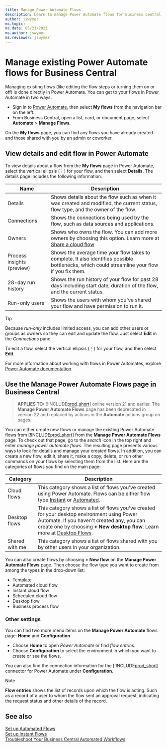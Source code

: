 ```yaml
---
title: Manage Power Automate Flows
description: Learn to manage Power Automate flows for Business Central online.
author: jswymer
ms.topic: 
ms.date: 05/23/2023
ms.author: jswymer
ms.reviewer: jswymer
---
```


# Manage existing Power Automate flows for Business Central

Managing existing flows (like editing the flow steps or turning them on or off) is done directly in Power Automate. You can get to your flows in Power Automate in two ways:

- Sign in to [Power Automate](https://powerautomate.com), then select **My flows** from the navigation bar on the left.
- From Business Central,  open a list, card, or document page, select **Automate** > **Manage Flows**.

On the **My flows** page, you can find any flows you have already created and those shared with you by an admin or coworker.

## View details and edit flow in Power Automate

To view details about a flow from the **My flows** page in Power Automate, select the vertical ellipsis (⋮) for your flow, and then select **Details**. The details page includes the following information: 

| Name | Description |
| ----------- | ----------- |
| Details | Shows details about the flow such as when it was created and modified, the current status, flow type, and the owner of the flow. |
| Connections | Shows the connections being used by the flow, such as data sources and applications. |
| Owners | Shows who owns the flow. You can add more owners by choosing this option. Learn more at [Share a cloud flow](/power-automate/create-team-flows) |
| Process insights (preview) | Shows the average time your flow takes to complete. It also identifies possible bottlenecks, which could streamline your flow if you fix them. |
| 28-day run history | Shows the run history of your flow for past 28 days including start date, duration of the flow, and the current status.  |
| Run-only users | Shows the users with whom you've shared your flow and have permission to run it.  |

> [!TIP]
> Because *run-only* includes limited access, you can add other users or groups as owners so they can edit and update the flow. Just select **Edit** in the *Connections* pane.

To edit a flow, select the vertical ellipsis (⋮) for your flow, and then select **Edit**.

For more information about working with flows in Power Automates, explore [Power Automate documentation](/power-automate/).

## Use the Manage Power Automate Flows page in Business Central

> **APPLIES TO:** [!INCLUDE[prod_short](../includes/prod_short.md)] online version 21 and earlier. The **Manage Power Automate Flows** page has been deprecated in version 22 and replaced by actions in the **Automate** actions group on pages.

You can either create new flows or manage the existing Power Automate flows from [!INCLUDE[prod_short](../includes/prod_short.md)] from the **Manage Power Automate Flows** page. To check out that page, go to the *search* icon in the top right and enter *manage power automate flows.* The resulting page presents various ways to look for details and manage your created flows. In addition, you can create a new flow, edit it, share it, make a copy, delete, or run other commands on your flows by selecting them from the list. Here are the categories of flows you find on the main page: 

| Category | Description |
| ----------- | ----------- |
| Cloud flows | This category shows a list of flows you've created using Power Automate. Flows can be either flow type [Instant](instant-flows.md) or [Automated](automate-workflows.md).  |
| Desktop flows | This category shows a list of flows you've created for your desktop environment using Power Automate. If you haven't created any, you can create one by choosing **+ New desktop flow**. Learn more at [Desktop Flows](/power-automate/desktop-flows/create-flow). |
| Shared with me | This category shows a list of flows shared with you by other users in your organization. |

You can also create flows by choosing **+ New flow** on the **Manage Power Automate Flows** page. Then choose the flow type you want to create from among the types in the drop-down list:

- Template
- Automated cloud flow
- Instant cloud flow
- Scheduled cloud flow
- Desktop flow
- Business process flow

### Other settings

You can find two more menu items on the **Manage Power Automate** flows page: **Home** and **Configuration**. 

- Choose **Home** to open *Power Automate* or find *flow entries*.
- Choose **Configuration** to select the environment in which you want to create or see the flows.

You can also find the connection information for the [!INCLUDE[prod_short](../includes/prod_short.md)] connector for Power Automate under **Configuration**.

> [!NOTE]
> **Flow entries** shows the list of records upon which the flow is acting. Such as a record of a user to whom the flow sent an approval request, indicating the request status and other details of the record. 

## See also

[Set up Automated Flows](automate-workflows.md)  
[Set up Instant Flows](instant-flows.md)  
[Troubleshoot Your Business Central Automated Workflows](/dynamics365/business-central/across-flow-troubleshoot)  
